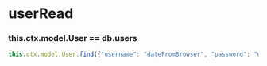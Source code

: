 # userRead

### this.ctx.model.User == db.users

```javascript
this.ctx.model.User.find({"username": "dateFromBrowser", "password": "dateFromBrowserAfterMD5"});
```

